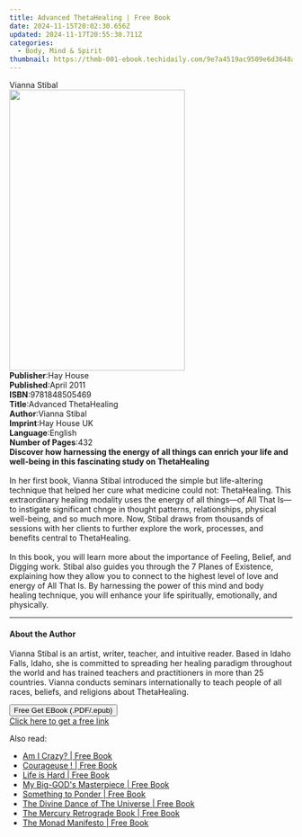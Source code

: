 ```yaml
---
title: Advanced ThetaHealing | Free Book
date: 2024-11-15T20:02:30.656Z
updated: 2024-11-17T20:55:30.711Z
categories:
  - Body, Mind & Spirit
thumbnail: https://thmb-001-ebook.techidaily.com/9e7a4519ac9509e6d3648a6dbda3926bbc380b38229f8d82cb67f0137960a2da.jpg
---
```

<main id="book-container">
  <div class="flex flex-col">
    <div class="book-brief flex-1 py-6 px-4 sm:p-6 md:py-10 md:px-8">
      <!-- brief-->
      <div class="book-brief-main">Vianna Stibal</div>
    </div>
    <div
      class="book-meta-info flex-1 grid gap-4 col-start-1 col-end-3 row-start-1 sm:mb-6 sm:grid-cols-4 lg:gap-6 lg:col-start-2 lg:row-end-6 lg:row-span-6 lg:mb-0"
    >
      <div
        class="book-meta-info-left place-content-center mt-4 p-4 text-sm leading-6 col-start-2 col-span-2 dark:text-slate-400"
      >
        <img
          class="w-full h-500 object-cover rounded-lg sm:h-255 sm:col-span-2 lg:col-span-full"
          src="https://img-001-ebook.techidaily.com/f95e1071b0007f87cfc464a52dccde2775dd4b7975ff2ecc5603dbe20aab80c1.jpg"
          alt=""
          width="312"
          height="500"
        />
      </div>
      <div
        class="book-meta-info-right mt-2 col-start-1 row-start-2 col-span-3 self-center"
      >
        <!-- meta data  -->
        <div class="flex flex-col px-4 md:px-8">
          <div class="flex-1">
            <strong>Publisher</strong>:<span class="px-2">Hay House</span>
          </div>
          <div class="flex-1">
            <strong>Published</strong>:<span class="px-2">April 2011</span>
          </div>
          <div class="flex-1">
            <strong>ISBN</strong>:<span class="px-2">9781848505469</span>
          </div>
          <div class="flex-1">
            <strong>Title</strong>:<span class="px-2"
              >Advanced ThetaHealing</span
            >
          </div>
          <div class="flex-1">
            <strong>Author</strong>:<span class="px-2">Vianna Stibal</span>
          </div>
          <div class="flex-1">
            <strong>Imprint</strong>:<span class="px-2">Hay House UK</span>
          </div>
          <div class="flex-1">
            <strong>Language</strong>:<span class="px-2">English</span>
          </div>
          <div class="flex-1">
            <strong>Number of Pages</strong>:<span class="px-2">432</span>
          </div>
        </div>
      </div>
    </div>
    <div class="book-description flex-1 py-6 px-4 sm:p-6 md:py-10 md:px-8">
      <div class="book-description-main">
        <div accordion-content="" id="description">
          <b
            >Discover how harnessing the energy of all things can enrich your
            life and well-being in this fascinating study on ThetaHealing</b
          ><br />&nbsp;<br />In her first book, Vianna Stibal introduced the
          simple but life-altering technique that helped her cure what medicine
          could not: ThetaHealing. This extraordinary healing modality uses the
          energy of all things—of All That Is—to instigate significant chnge in
          thought patterns, relationships, physical well-being, and so much
          more. Now, Stibal draws from thousands of sessions with her clients to
          further explore the work, processes, and benefits central to
          ThetaHealing.<br />&nbsp;<br />In this book, you will learn more about
          the importance of Feeling, Belief, and Digging work. Stibal also
          guides you through the 7 Planes of Existence, explaining how they
          allow you to connect to the highest level of love and energy of All
          That Is. By harnessing the power of this mind and body healing
          technique, you will enhance your life spiritually, emotionally, and
          physically.
        </div>
      </div>
    </div>
    <div class="book-excerpts flex-1 py-6 px-4 sm:p-6 md:py-10 md:px-8">
      <!-- excerpts-->
      <div class="book-excerpts-main">
        <hr />
        <h4 class="placeholder placeholder-heading">
          <span>About the Author</span>
        </h4>
        <p>
          Vianna Stibal is an artist, writer, teacher, and intuitive reader.
          Based in Idaho Falls, Idaho, she is committed to spreading her healing
          paradigm throughout the world and has trained teachers and
          practitioners in more than 25 countries. Vianna conducts seminars
          internationally to teach people of all races, beliefs, and religions
          about ThetaHealing.
        </p>
      </div>
    </div>
    <div
      class="book-about-author flex-1 py-6 px-4 sm:p-6 md:py-10 md:px-8"
    ></div>
    <div class="book-free-get flex-1 py-6 px-4 sm:p-6 md:py-10 md:px-8">
      <button
        id="btn-free-get"
        class="bg-blue-500 hover:bg-blue-700 text-white font-bold py-2 px-4 rounded"
      >
        Free Get EBook (.PDF/.epub)
      </button>
      <div id="countdown-display" class="px-2 text-lg mt-2"></div>
      <a
        id="free-link"
        class="hidden bg-blue-500 hover:bg-blue-700 text-white font-bold py-2 px-4 rounded"
        href="https://www.ebooks.com/en-us/book/96316692/advanced-thetahealing/vianna-stibal/"
        target="_blank"
        >Click here to get a free link</a
      >
    </div>
    <script>
      let countdownTime = 0;
      let countdownInterval = null;
      document
        .getElementById('btn-free-get')
        .addEventListener('click', startCountdown);
      function startCountdown() {
        countdownTime = new Date().getTime() + 60000 * 3;
        countdownInterval = setInterval(updateCountdown, 1000);
        document.getElementById('btn-free-get').disabled = true;
        document
          .getElementById('btn-free-get')
          .classList.add('bg-gray-500', 'cursor-not-allowed');
      }
      function updateCountdown() {
        let currentTime = new Date().getTime();
        let timeLeft = countdownTime - currentTime;
        let secondsLeft = Math.floor(timeLeft / 1000);
        document.getElementById('countdown-display').innerHTML =
          `Remaining time: ${secondsLeft} seconds.`;
        if (secondsLeft <= 0) {
          clearInterval(countdownInterval);
          document.getElementById('btn-free-get').classList.add('hidden');
          document.getElementById('free-link').classList.remove('hidden');
          document.getElementById('countdown-display').innerHTML = '';
        }
      }
    </script>
  </div>
</main>

<ins class="adsbygoogle"
      style="display:block"
      data-ad-client="ca-pub-7571918770474297"
      data-ad-slot="8358498916"
      data-ad-format="auto"
      data-full-width-responsive="true"></ins>
    

<span class="atpl-alsoreadstyle">Also read:</span>
<div><ul>
<li><a href="https://novels-ebooks.techidaily.com/210521523-9781638605072-am-i-crazy/"><u>Am I Crazy? | Free Book</u></a></li>
<li><a href="https://novels-ebooks.techidaily.com/210520165-9782017166016-courageuse/"><u>Courageuse ! | Free Book</u></a></li>
<li><a href="https://novels-ebooks.techidaily.com/210521490-9781662467967-life-is-hard/"><u>Life is Hard | Free Book</u></a></li>
<li><a href="https://novels-ebooks.techidaily.com/210520932-9781737991564-my-big-gods-masterpiece/"><u>My Big-GOD's Masterpiece | Free Book</u></a></li>
<li><a href="https://novels-ebooks.techidaily.com/210521449-9781685703394-something-to-ponder/"><u>Something to Ponder | Free Book</u></a></li>
<li><a href="https://novels-ebooks.techidaily.com/210520826-9780987622839-the-divine-dance-of-the-universe/"><u>The Divine Dance of The Universe | Free Book</u></a></li>
<li><a href="https://novels-ebooks.techidaily.com/210520310-9781788179126-the-mercury-retrograde-book/"><u>The Mercury Retrograde Book | Free Book</u></a></li>
<li><a href="https://novels-ebooks.techidaily.com/210520907-9781088022153-the-monad-manifesto/"><u>The Monad Manifesto | Free Book</u></a></li>
</ul></div>

